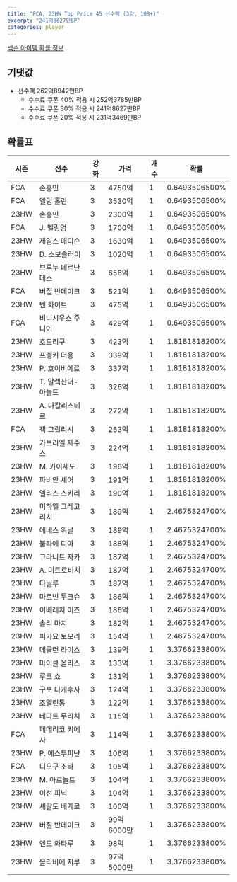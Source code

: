 ```yaml
---
title: "FCA, 23HW Top Price 45 선수팩 (3강, 108+)"
excerpt: "241억8627만BP"
categories: player
---
```

[넥슨 아이템 확률 정보](http://iteminfo.nexon.com/probability/fco?sn=7547)

## 기댓값
- 선수팩 262억8942만BP
  - 수수료 쿠폰 40% 적용 시 252억3785만BP
  - 수수료 쿠폰 30% 적용 시 241억8627만BP
  - 수수료 쿠폰 20% 적용 시 231억3469만BP


## 확률표

|시즌|선수|강화|가격|개수|확률|
|---|---|---|---|---|---|
|FCA|손흥민|3|4750억|1|0.6493506500%|
|FCA|엘링 홀란|3|3530억|1|0.6493506500%|
|23HW|손흥민|3|2300억|1|0.6493506500%|
|FCA|J. 벨링엄|3|1700억|1|0.6493506500%|
|23HW|제임스 매디슨|3|1630억|1|0.6493506500%|
|23HW|D. 소보슬러이|3|1020억|1|0.6493506500%|
|23HW|브루누 페르난데스|3|656억|1|0.6493506500%|
|FCA|버질 반데이크|3|521억|1|0.6493506500%|
|23HW|벤 화이트|3|475억|1|0.6493506500%|
|FCA|비니시우스 주니어|3|429억|1|0.6493506500%|
|23HW|호드리구|3|423억|1|1.8181818200%|
|23HW|프렝키 더용|3|339억|1|1.8181818200%|
|23HW|P. 호이비에르|3|337억|1|1.8181818200%|
|23HW|T. 알렉산더-아놀드|3|326억|1|1.8181818200%|
|23HW|A. 마칼리스테르|3|272억|1|1.8181818200%|
|FCA|잭 그릴리시|3|253억|1|1.8181818200%|
|23HW|가브리엘 제주스|3|224억|1|1.8181818200%|
|23HW|M. 카이세도|3|196억|1|1.8181818200%|
|23HW|파비안 셰어|3|191억|1|1.8181818200%|
|23HW|엘리스 스키리|3|190억|1|1.8181818200%|
|23HW|미하엘 그레고리치|3|189억|1|2.4675324700%|
|23HW|에네스 위날|3|189억|1|2.4675324700%|
|23HW|불라예 디아|3|188억|1|2.4675324700%|
|23HW|그라니트 자카|3|187억|1|2.4675324700%|
|23HW|A. 미트로비치|3|187억|1|2.4675324700%|
|23HW|다닐루|3|187억|1|2.4675324700%|
|23HW|마르빈 두크슈|3|186억|1|2.4675324700%|
|23HW|이베레치 이즈|3|186억|1|2.4675324700%|
|23HW|솔리 마치|3|182억|1|2.4675324700%|
|23HW|피카요 토모리|3|154억|1|2.4675324700%|
|23HW|데클런 라이스|3|139억|1|3.3766233800%|
|23HW|마이클 올리스|3|133억|1|3.3766233800%|
|23HW|루크 쇼|3|131억|1|3.3766233800%|
|23HW|구보 다케후사|3|124억|1|3.3766233800%|
|23HW|조엘린통|3|122억|1|3.3766233800%|
|23HW|베다트 무리치|3|115억|1|3.3766233800%|
|FCA|페데리코 키에사|3|114억|1|3.3766233800%|
|23HW|P. 에스투피냔|3|106억|1|3.3766233800%|
|FCA|디오구 조타|3|105억|1|3.3766233800%|
|23HW|M. 아르놀트|3|104억|1|3.3766233800%|
|23HW|이선 피넉|3|104억|1|3.3766233800%|
|23HW|셰랄도 베케르|3|100억|1|3.3766233800%|
|23HW|버질 반데이크|3|99억6000만|1|3.3766233800%|
|23HW|엔도 와타루|3|98억|1|3.3766233800%|
|23HW|올리비에 지루|3|97억5000만|1|3.3766233800%|

